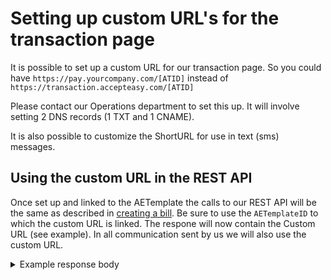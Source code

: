 # Setting up custom URL's for the transaction page

It is possible to set up a custom URL for our transaction page. So you could have `https://pay.yourcompany.com/[ATID]` instead of `https://transaction.accepteasy.com/[ATID]`

Please contact our Operations department to set this up.
It will involve setting 2 DNS records (1 TXT and 1 CNAME).

It is also possible to customize the ShortURL for use in text (sms) messages.

## Using the custom URL in the REST API
Once set up and linked to the AETemplate the calls to our REST API will be the same as described in [creating a bill](?document=billSync).
Be sure to use the `AETemplateID` to which the custom URL is linked. The respone will now contain the Custom URL (see example). In all communication sent by us we will also use the custom URL.

<details>
<summary>Example response body</summary>

An example response body for any call that returns a bill object which was created using an AETemplate with a custom URL.
```json
{
  "ATID": "120b6125-fdfa-4124-a08c-dbf63f38e162",
  "SRRID": "r180205114728321",
  "AETemplateID": "4a5c25a1-787a-439c-9089-2b78914be777",
  "PaymentReference": "LI-748925",
  "Amount": 12.95,
  "Description": "Payment for insurance deductible",
  "ExpiryDate": "2023-04-02T09:00:00Z",
  "Status": "Open",
  "Address": {
    "Email": "",
    "PhoneNumber": ""
  },
  "Communication": [],
  "Links": {
    "TransactionURL": "https://pay.yourcompany.com/120b6125-fdfa-4124-a08c-dbf63f38e162",
    "ShortURL": "https://trx.ae/JWELEvr9JEGgjNv2PzjhYg",
    "Images": {
      "ImageURL1": "https://images.accepteasy.com/?id=120b6125-fdfa-4124-a08c-dbf63f38e162&Culture=nl-NL&part=1",
      "ImageURL2": "https://images.accepteasy.com/?id=120b6125-fdfa-4124-a08c-dbf63f38e162&Culture=nl-NL&part=2"
    }
  }
}
```
</details>
